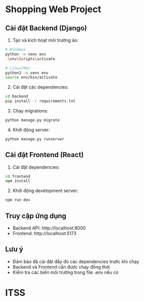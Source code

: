 # Shopping Web Project

## Cài đặt Backend (Django)

1. Tạo và kích hoạt môi trường ảo:

```bash
# Windows
python -m venv env
.\env\Scripts\activate

# Linux/Mac
python3 -m venv env
source env/bin/activate
```

2. Cài đặt các dependencies:

```bash
cd backend
pip install -r requirements.txt
```

3. Chạy migrations:

```bash
python manage.py migrate
```

4. Khởi động server:

```bash
python manage.py runserver
```

## Cài đặt Frontend (React)

1. Cài đặt dependencies:

```bash
cd frontend
npm install
```

2. Khởi động development server:

```bash
npm run dev
```

## Truy cập ứng dụng

- Backend API: http://localhost:8000
- Frontend: http://localhost:5173


## Lưu ý

- Đảm bảo đã cài đặt đầy đủ các dependencies trước khi chạy
- Backend và Frontend cần được chạy đồng thời
- Kiểm tra các biến môi trường trong file .env nếu có
# ITSS
